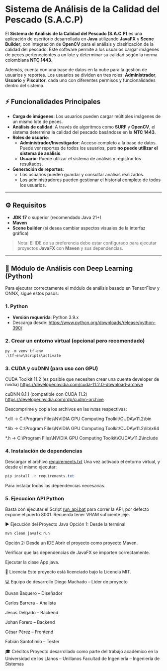 # Sistema de Análisis de la Calidad del Pescado (S.A.C.P)

El **Sistema de Análisis de la Calidad del Pescado (S.A.C.P)** es una aplicación de escritorio desarrollada en **Java** utilizando **JavaFX** y **Scene Builder**, con integración de **OpenCV** para el análisis y clasificación de la calidad del pescado. Este software permite a los usuarios cargar imágenes de peces pertenecientes a un lote y determinar su calidad según la norma colombiana **NTC 1443**.

Además, cuenta con una base de datos en la nube para la gestión de usuarios y reportes. Los usuarios se dividen en tres roles: **Administrador**, **Usuario** y **Piscultor**, cada uno con diferentes permisos y funcionalidades dentro del sistema.

## ⚡ Funcionalidades Principales

- **Carga de imágenes**: Los usuarios pueden cargar múltiples imágenes de un mismo lote de peces.
- **Análisis de calidad**: A través de algoritmos como **SURF** y **OpenCV**, el sistema determina la calidad del pescado basándose en la **NTC 1443**.
- **Roles de usuario**:
  - **Administrador/Investigador**: Acceso completo a la base de datos. Puede ver reportes de todos los usuarios, pero **no puede utilizar el sistema de análisis**.
  - **Usuario**: Puede utilizar el sistema de análisis y registrar los resultados.
- **Generación de reportes**:
  - Los usuarios pueden guardar y consultar análisis realizados.
  - Los administradores pueden gestionar el historial completo de todos los usuarios.

---

## ⚙️ Requisitos

- **JDK 17** o superior (recomendado Java 21+)
- **Maven**
- **Scene builder** (si desea cambiar aspectos visuales de la interfaz gráfica)

> Nota: El IDE de su preferencia debe estar configurado para ejecutar proyectos **JavaFX** con **Maven** y sus dependencias.

---

## 🧠 Módulo de Análisis con Deep Learning (Python)

Para ejecutar correctamente el módulo de análisis basado en TensorFlow y ONNX, sigue estos pasos:

### 1. Python

- **Versión requerida**: Python 3.9.x  
- Descarga desde: https://www.python.org/downloads/release/python-390/

### 2. Crear un entorno virtual (opcional pero recomendado)

```powershell
py -m venv tf-env
.\tf-env\Scripts\activate
```
### 3. CUDA y cuDNN (para uso con GPU)
CUDA Toolkit 11.2 (es posible que necesiten crear una cuenta developer de nvidia)
https://developer.nvidia.com/cuda-11.2.0-download-archive

cuDNN 8.1.1 (compatible con CUDA 11.2)
https://developer.nvidia.com/rdp/cudnn-archive

Descomprime y copia los archivos en las rutas respectivas:

*.dll → C:\Program Files\NVIDIA GPU Computing Toolkit\CUDA\v11.2\bin

*.lib → C:\Program Files\NVIDIA GPU Computing Toolkit\CUDA\v11.2\lib\x64

*.h → C:\Program Files\NVIDIA GPU Computing Toolkit\CUDA\v11.2\include

### 4. Instalación de dependencias
Descargar el archivo [requirements.txt](requirements.txt)
Una vez activado el entorno virtual, y desde el mismo ejecutar: 
```powershell
pip install -r requirements.txt
```
Para instalar todas las dependencias necesarias.


### 5. Ejecucion API Python
Basta con ejecutar el Script [run_api.bat](python/run_api.bat) para correr la API, por defecto expone el puerto 8001. Recuerda tener VRAM suficiente jeje.


▶️ Ejecución del Proyecto Java
Opción 1: Desde la terminal

```bash
mvn clean javafx:run
```

Opción 2: Desde un IDE
Abrir el proyecto como proyecto Maven.

Verificar que las dependencias de JavaFX se importen correctamente.

Ejecutar la clase App.java.



📄 Licencia
Este proyecto está licenciado bajo la Licencia MIT.

💻 Equipo de desarrollo
Diego Machado – Líder de proyecto

Duvan Baquero – Diseñador

Carlos Barrera – Analista

Jesus Delgado – Backend

Johan Forero – Backend

César Pérez – Frontend

Fabián Santofimio – Tester

🎓 Créditos
Proyecto desarrollado como parte del trabajo académico en la Universidad de los Llanos – Unillanos
Facultad de Ingeniería – Ingeniería de Sistemas
